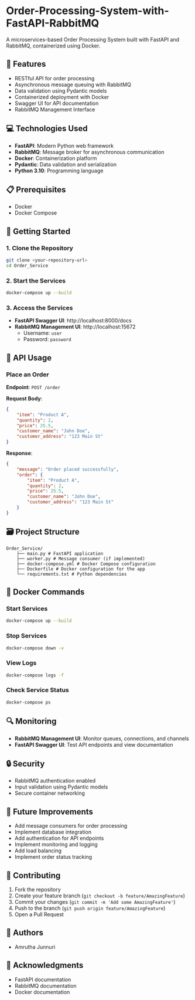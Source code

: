 # Order-Processing-System-with-FastAPI-RabbitMQ

A microservices-based Order Processing System built with FastAPI and RabbitMQ, containerized using Docker.

## 🚀 Features

- RESTful API for order processing
- Asynchronous message queuing with RabbitMQ
- Data validation using Pydantic models
- Containerized deployment with Docker
- Swagger UI for API documentation
- RabbitMQ Management Interface

## 💻 Technologies Used

- **FastAPI**: Modern Python web framework
- **RabbitMQ**: Message broker for asynchronous communication
- **Docker**: Containerization platform
- **Pydantic**: Data validation and serialization
- **Python 3.10**: Programming language

## 📋 Prerequisites

- Docker
- Docker Compose

## 🚀 Getting Started

### 1. Clone the Repository

```bash
git clone <your-repository-url>
cd Order_Service
```

### 2. Start the Services

```bash
docker-compose up --build
```

### 3. Access the Services

- **FastAPI Swagger UI**: http://localhost:8000/docs
- **RabbitMQ Management UI**: http://localhost:15672
  - Username: `user`
  - Password: `password`

## 📝 API Usage

### Place an Order

**Endpoint**: `POST /order`

**Request Body**:
```json
{
    "item": "Product A",
    "quantity": 2,
    "price": 25.5,
    "customer_name": "John Doe",
    "customer_address": "123 Main St"
}
```

**Response**:
```json
{
    "message": "Order placed successfully",
    "order": {
        "item": "Product A",
        "quantity": 2,
        "price": 25.5,
        "customer_name": "John Doe",
        "customer_address": "123 Main St"
    }
}
```

## 🗃️ Project Structure
```
Order_Service/
    ├── main.py # FastAPI application
    ├── worker.py # Message consumer (if implemented)
    ├── docker-compose.yml # Docker Compose configuration
    ├── Dockerfile # Docker configuration for the app
    └── requirements.txt # Python dependencies

```


## 🔧 Docker Commands

### Start Services
```bash
docker-compose up --build
```

### Stop Services
```bash
docker-compose down -v
```

### View Logs
```bash
docker-compose logs -f
```

### Check Service Status
```bash
docker-compose ps
```

## 🔍 Monitoring

- **RabbitMQ Management UI**: Monitor queues, connections, and channels
- **FastAPI Swagger UI**: Test API endpoints and view documentation

## 🔒 Security

- RabbitMQ authentication enabled
- Input validation using Pydantic models
- Secure container networking

## 🚀 Future Improvements

- Add message consumers for order processing
- Implement database integration
- Add authentication for API endpoints
- Implement monitoring and logging
- Add load balancing
- Implement order status tracking

## 🤝 Contributing

1. Fork the repository
2. Create your feature branch (`git checkout -b feature/AmazingFeature`)
3. Commit your changes (`git commit -m 'Add some AmazingFeature'`)
4. Push to the branch (`git push origin feature/AmazingFeature`)
5. Open a Pull Request


## 👥 Authors

- Amrutha Junnuri

## 🙏 Acknowledgments

- FastAPI documentation
- RabbitMQ documentation
- Docker documentation
